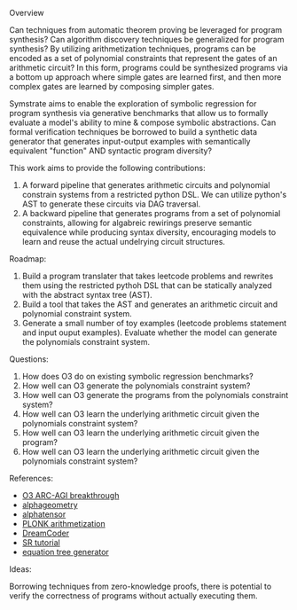 Overview

Can techniques from automatic theorem proving be leveraged for program synthesis? Can algorithm discovery techniques be generalized for program synthesis? By utilizing arithmetization techniques, programs can be encoded as a set of polynomial constraints that represent the gates of an arithmetic circuit? In this form, programs could be synthesized programs via a bottom up approach where simple gates are learned first, and then more complex gates are learned by composing simpler gates.

Symstrate aims to enable the exploration of symbolic regression for program synthesis via generative benchmarks that allow us to formally evaluate a model's ability to mine & compose symbolic abstractions. Can formal verification techniques be borrowed to build a synthetic data generator that generates input-output examples with semantically equivalent "function" AND syntactic program diversity?

This work aims to provide the following contributions:

1. A forward pipeline that generates arithmetic circuits and polynomial constrain systems from a restricted python DSL. We can utilize python's AST to generate these circuits via DAG traversal.
2. A backward pipeline that generates programs from a set of polynomial constraints, allowing for algabreic rewirings preserve semantic equivalence while producing syntax diversity, encouraging models to learn and reuse the actual undelrying circuit structures.

Roadmap:

1. Build a program translater that takes leetcode problems and rewrites them using the restricted pythoh DSL that can be statically analyzed with the abstract syntax tree (AST).
2. Build a tool that takes the AST and generates an arithmetic circuit and polynomial constraint system.
3. Generate a small number of toy examples (leetcode problems statement and input ouput examples). Evaluate whether the model can generate the polynomials constraint system.

Questions:
1. How does O3 do on existing symbolic regression benchmarks?
2. How well can O3 generate the polynomials constraint system?
3. How well can O3 generate the programs from the polynomials constraint system?
4. How well can O3 learn the underlying arithmetic circuit given the polynomials constraint system?
4. How well can O3 learn the underlying arithmetic circuit given the program?
5. How well can O3 learn the underlying arithmetic circuit given the polynomials constraint system?



References:

- [O3 ARC-AGI breakthrough](https://arcprize.org/blog/oai-o3-pub-breakthrough)
- [alphageometry](https://github.com/google-deepmind/alphageometry)
- [alphatensor](https://deepmind.google/discover/blog/discovering-novel-algorithms-with-alphatensor/)
- [PLONK arithmetization](https://www.youtube.com/watch?v=0M0pAubEjz8)
- [DreamCoder](https://arxiv.org/abs/2006.08381)
- [SR tutorial](https://nmakke.github.io/SRTutorial_kdd24/)
- [equation tree generator](https://autoresearch.github.io/equation-tree/)


Ideas:

Borrowing techniques from zero-knowledge proofs, there is potential to verify the correctness of programs without actually executing them.


